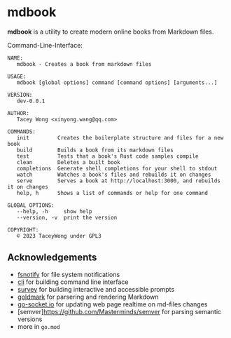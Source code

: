 # mdbook

**mdbook** is a utility to create modern online books from Markdown files.

Command-Line-Interface:

```text
NAME:
   mdbook - Creates a book from markdown files

USAGE:
   mdbook [global options] command [command options] [arguments...]

VERSION:
   dev-0.0.1

AUTHOR:
   Tacey Wong <xinyong.wang@qq.com>

COMMANDS:
   init         Creates the boilerplate structure and files for a new book
   build        Builds a book from its markdown files
   test         Tests that a book's Rust code samples compile
   clean        Deletes a built book
   completions  Generate shell completions for your shell to stdout
   watch        Watches a book's files and rebuilds it on changes
   serve        Serves a book at http://localhost:3000, and rebuilds it on changes
   help, h      Shows a list of commands or help for one command

GLOBAL OPTIONS:
   --help, -h     show help
   --version, -v  print the version

COPYRIGHT:
   © 2023 TaceyWong under GPL3
```

## Acknowledgements

+ [fsnotify](https://github.com/fsnotify/fsnotify) for file system notifications
+ [cli](https://github.com/urfave/cli) for building command line interface
+ [survey](https://github.com/go-survey/survey) for building interactive and accessible prompts
+ [goldmark](https://github.com/yuin/goldmark) for parsering and rendering Markdown
+ [go-socket.io](https://github.com/googollee/go-socket.io) for updating web page realtime on md-files changes  
+ [semver]https://github.com/Masterminds/semver for parsing semantic versions
+ more in `go.mod`
